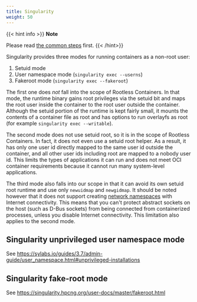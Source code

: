 ```yaml
---
title: Singularity
weight: 50
---
```


{{< hint info >}}
**Note**

Please read [the common steps](../common) first.
{{< /hint>}}

Singularity provides three modes for running containers as a non-root user:
1. Setuid mode
2. User namespace mode (`singularity exec --userns`)
3. Fakeroot mode (`singularity exec --fakeroot`)

The first one does _not_ fall into the scope of Rootless Containers.  In that mode,
the runtime binary gains root privileges via the setuid bit and maps the root user
inside the container to the root user outside the container.  Although the setuid portion
of the runtime is kept fairly small, it mounts the contents of a container file as root
and has options to run overlayfs as root (for example `singularity exec --writable`).

The second mode does not use setuid root, so it is in the scope of Rootless Containers.
In fact, it does not even use a setuid root helper.  As a result, it has only one user id
directly mapped to the same user id outside the container, and all other user ids including root
are mapped to a nobody user id. 
This limits the types of applications it can run and does not meet OCI container requirements
because it cannot run many system-level applications.

The third mode also falls into our scope in that it can avoid its own setuid root runtime
and use only `newuidmap` and `newgidmap`.  It should be noted however that it does not
support creating [network namespaces](../../how-it-works/netns/) with Internet connectivity.
This means that you can't protect abstract sockets on the host (such as D-Bus sockets)
from being connected from containerized processes, unless you disable Internet connectivity.
This limitation also applies to the second mode.

## Singularity unprivileged user namespace mode
See https://sylabs.io/guides/3.7/admin-guide/user_namespace.html#unprivileged-installations
## Singularity fake-root mode
See https://singularity.hpcng.org/user-docs/master/fakeroot.html
